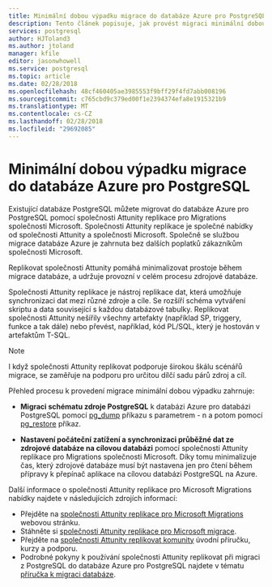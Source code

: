 ```yaml
---
title: Minimální dobou výpadku migrace do databáze Azure pro PostgreSQL
description: Tento článek popisuje, jak provést migraci minimální dobou výpadku extrahujte databázi PostgreSQL do souboru výpisu, obnovení databáze PostgreSQL ze souboru archivu vytvořené pg_dump v databázi Azure pro PostgreSQL a nastavení počáteční zatížení a synchronizaci průběžné dat ze zdrojové databáze na cílovou databázi pomocí společnosti Attunity replikace pro Migrations společnosti Microsoft.
services: postgresql
author: HJToland3
ms.author: jtoland
manager: kfile
editor: jasonwhowell
ms.service: postgresql
ms.topic: article
ms.date: 02/28/2018
ms.openlocfilehash: 48cf460405ae3985553f9bff29f4fd7abb008196
ms.sourcegitcommit: c765cbd9c379ed00f1e2394374efa8e1915321b9
ms.translationtype: MT
ms.contentlocale: cs-CZ
ms.lasthandoff: 02/28/2018
ms.locfileid: "29692085"
---
```

# <a name="minimal-downtime-migration-to-azure-database-for-postgresql"></a>Minimální dobou výpadku migrace do databáze Azure pro PostgreSQL
Existující databáze PostgreSQL můžete migrovat do databáze Azure pro PostgreSQL pomocí společnosti Attunity replikace pro Migrations společnosti Microsoft. Společnosti Attunity replikace je společné nabídky od společnosti Attunity a společnosti Microsoft. Společně se službou migrace databáze Azure je zahrnuta bez dalších poplatků zákazníkům společnosti Microsoft. 

Replikovat společnosti Attunity pomáhá minimalizovat prostoje během migrace databáze, a udržuje provozní v celém procesu zdrojové databáze.

Společnosti Attunity replikace je nástroj replikace dat, která umožňuje synchronizaci dat mezi různé zdroje a cíle. Se rozšíří schéma vytváření skriptu a data související s každou databázové tabulky. Replikovat společnosti Attunity nešířily všechny artefakty (například SP, triggery, funkce a tak dále) nebo převést, například, kód PL/SQL, který je hostován v artefaktům T-SQL.

> [!NOTE]
> I když společnosti Attunity replikovat podporuje širokou škálu scénářů migrace, se zaměřuje na podporu pro určitou dílčí sadu párů zdroj a cíl.

Přehled procesu k provedení migrace minimální dobou výpadku zahrnuje:

* **Migraci schématu zdroje PostgreSQL** k databázi Azure pro databázi PostgreSQL pomocí [pg_dump](https://www.postgresql.org/docs/9.3/static/app-pgdump.html) příkazu s parametrem - n a potom pomocí [pg_restore](https://www.postgresql.org/docs/9.3/static/app-pgrestore.html) příkaz.

* **Nastavení počáteční zatížení a synchronizaci průběžné dat ze zdrojové databáze na cílovou databázi** pomocí společnosti Attunity replikace pro Migrations společnosti Microsoft. Díky tomu minimalizuje čas, který zdrojové databáze musí být nastavena jen pro čtení během přípravy k přepínač aplikace na cílovou databázi PostgreSQL na Azure.

Další informace o společnosti Attunity replikace pro Microsoft Migrations nabídky najdete v následujících zdrojích informací:
 - Přejděte na [společnosti Attunity replikace pro Microsoft Migrations](https://aka.ms/attunity-replicate) webovou stránku.
 - Stáhněte si [společnosti Attunity replikace pro Microsoft migrace](http://discover.attunity.com/download-replicate-microsoft-lp6657.html).
 - Přejděte na [společnosti Attunity replikovat komunity](https://aka.ms/attunity-community/) úvodní příručku, kurzy a podporu.
 - Podrobné pokyny k používání společnosti Attunity replikovat při migraci z PostgreSQL do databáze Azure pro PostgreSQL najdete v tématu [příručka k migraci databáze](https://datamigration.microsoft.com/scenario/postgresql-to-azurepostgresql).